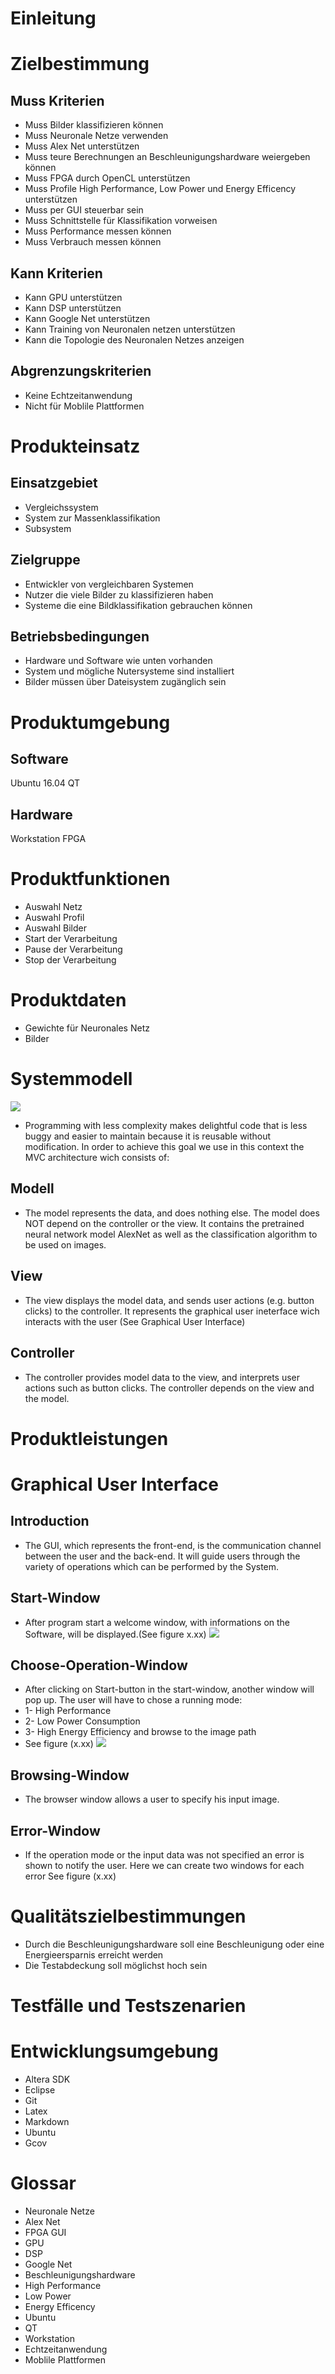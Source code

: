 # Einleitung #

# Zielbestimmung #

## Muss Kriterien ##

* Muss Bilder klassifizieren können
* Muss Neuronale Netze verwenden
* Muss Alex Net unterstützen
* Muss teure Berechnungen an Beschleunigungshardware weiergeben können
* Muss FPGA durch OpenCL unterstützen
* Muss Profile High Performance, Low Power und Energy Efficency unterstützen
* Muss per GUI steuerbar sein
* Muss Schnittstelle für Klassifikation vorweisen
* Muss Performance messen können
* Muss Verbrauch messen können

## Kann Kriterien ##

* Kann GPU unterstützen
* Kann DSP unterstützen
* Kann Google Net unterstützen
* Kann Training von Neuronalen netzen unterstützen
* Kann die Topologie des Neuronalen Netzes anzeigen

## Abgrenzungskriterien ##
* Keine Echtzeitanwendung
* Nicht für Moblile Plattformen

# Produkteinsatz #

## Einsatzgebiet ##
* Vergleichssystem
* System zur Massenklassifikation
* Subsystem

## Zielgruppe ##
* Entwickler von vergleichbaren Systemen
* Nutzer die viele Bilder zu klassifizieren haben
* Systeme die eine Bildklassifikation gebrauchen können

## Betriebsbedingungen ##
* Hardware und Software wie unten vorhanden
* System und mögliche Nutersysteme sind installiert
* Bilder müssen über Dateisystem zugänglich sein

# Produktumgebung #

## Software ##
Ubuntu 16.04
QT

## Hardware ##
Workstation
FPGA

# Produktfunktionen #
* Auswahl Netz
* Auswahl Profil
* Auswahl Bilder
* Start der Verarbeitung
* Pause der Verarbeitung
* Stop der Verarbeitung

# Produktdaten #
* Gewichte für Neuronales Netz
* Bilder

# Systemmodell #
![](images/MVC%20(3).jpg)
* Programming with less complexity makes delightful code that is less buggy and easier to maintain because it is reusable without modification. In order to achieve this goal we use in this context the MVC architecture wich consists of:

## Modell ##
* The model represents the data, and does nothing else. The model does NOT depend on the controller or the view. It contains the pretrained neural network model AlexNet as well as the classification algorithm to be used on images.

## View ##
* The view displays the model data, and sends user actions (e.g. button clicks) to the controller. It represents the graphical user ineterface wich interacts with the user (See Graphical User Interface)

## Controller ##
* The controller provides model data to the view, and interprets user actions such as button clicks. The controller depends on the view and the model.

# Produktleistungen #

# Graphical User Interface #
## Introduction ##
* The GUI, which represents the front-end, is the communication channel between the user and the back-end. It will guide users through the variety of operations which can be performed by the System.

## Start-Window ##
* After program start a welcome window, with informations on the Software, will be displayed.(See figure x.xx)
![](images/Main_Window.png)

## Choose-Operation-Window ##
* After clicking on Start-button in the start-window, another window will pop up. The user will have to chose a running mode:
* 1- High Performance
* 2- Low Power Consumption
* 3- High Energy Efficiency
and browse to the image path
* See figure (x.xx)
![](images/Moperation_mode_window.png)

## Browsing-Window ##
* The browser window allows a user to specify his input image.

## Error-Window ##
* If the operation mode or the input data was not specified an error is shown to notify the user. Here we can create two windows for each error See figure (x.xx)

# Qualitätszielbestimmungen #
* Durch die Beschleunigungshardware soll eine Beschleunigung oder eine Energieersparnis erreicht werden
* Die Testabdeckung soll möglichst hoch sein

# Testfälle und Testszenarien #

# Entwicklungsumgebung #
* Altera SDK
* Eclipse
* Git
* Latex
* Markdown
* Ubuntu
* Gcov

# Glossar #

* Neuronale Netze
* Alex Net 
* FPGA GUI
* GPU
* DSP
* Google Net
* Beschleunigungshardware
* High Performance
* Low Power
* Energy Efficency
* Ubuntu
* QT
* Workstation
* Echtzeitanwendung
* Moblile Plattformen


